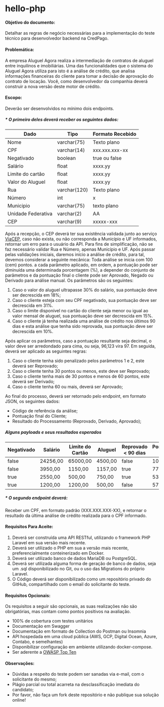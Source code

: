 
# hello-php

#### Objetivo do documento: 
Detalhar as regras de negócio necessárias para a implementação do teste técnico para desenvolvedor backend na CredPago.

#### Problemática: 
A empresa Aluguel Agora realiza a intermediação de contratos de aluguel entre inquilinos e imobiliárias. Uma das funcionalidades que o sistema do Aluguel Agora utiliza para isto é a análise de crédito, que analisa informações financeiras do cliente para tomar a decisão de aprovação do contrato de locação. Você, como desenvolvedor da companhia deverá construir a nova versão deste motor de crédito.

#### Escopo: 
Deverão ser desenvolvidos no mínimo dois endpoints.
##### * O primeiro deles deverá receber os seguintes dados:
| Dado |Tipo |Formato Recebido  |
|--|--|--|
| Nome | varchar(75) | Texto plano |
| CPF | varchar(14) | xxx.xxx.xxx-xx  |
| Negativado | boolean | true ou false |
| Salário | float | xxxx.yy |
| Limite do cartão | float | xxxx.yy |
| Valor do Aluguel | float | xxxx.yy |
| Rua | varchar(120) | Texto plano |
| Número | int | x |
| Municipio | varchar(75) | texto plano |
| Unidade Federativa | varchar(2) | AA |
| CEP | varchar(9) | xxxxx-xxx |

Após a recepção, o CEP deverá ter sua existência validada junto ao serviço [ViaCEP](https://viacep.com.br/), caso não exista, ou não corresponda a Município e UF informados, retornar um erro para o usuário da API. Para fins de simplificação, não se faz necessário validar Rua e Número, apenas Município e UF.
Após passar pelas validações iniciais, daremos início a análise de crédito, para tal, devemos considerar a seguinte mecânica: 
Toda análise se inicia com 100 (cem) pontos. a cada parâmetro aplicado, em ordem, a pontuação pode ser diminuída uma determinada porcentagem (%), a depender do conjunto de parâmetros e da pontuação final o cliente pode ser Aprovado, Negado ou Derivado para análise manual.
Os parâmetros são os seguintes: 
 1. Caso o valor do aluguel ultrapasse 30% do salário, sua pontuação deve ser decrescida em 18%;
 2. Caso o cliente esteja com seu CPF negativado, sua pontuação deve ser decrescida em 31%.
 3. Caso o limite disponível no cartão do cliente seja menor ou igual ao valor mensal de aluguel, sua pontuação deve ser decrescida em 15%.
 4. Caso o cliente já tenha realizada uma análise de crédito nos últimos 90 dias e esta análise que tenha sido reprovada, sua pontuação deve ser decrescida em 10%.

Após aplicar os parâmetros, caso a pontuação resultante seja decimal, o valor deve ser arredondado para cima, ou seja, 96,123 vira 97.
Em seguida, deverá ser aplicado as seguintes regras:
 1. Caso o cliente tenha sido penalizado pelos parâmetros 1 e 2, este deverá ser Reprovado;
 2. Caso o cliente tenha 30 pontos ou menos, este deve ser Reprovado;
 3. Caso o cliente tenha mais de 30 pontos e menos de 60 pontos, este deverá ser Derivado;
 4. Caso o cliente tenha 60 ou mais, deverá ser Aprovado;

Ao final do processo, deverá ser retornado pelo endpoint, em formato JSON, os seguintes dados: 
* Código de referência da análise;
* Pontuação final do Cliente;
* Resultado do Processamento (Reprovado, Derivado, Aprovado);

##### Alguns payloads e seus resultados esperados
| Negativado | Salário | Limite do Cartão  |  Aluguel  | Reprovado < 90 dias |  Pontuação Final  |   Resultado  |
|--|--|--|--|--|--|--|
| false| 24256,00 | 65000,00 | 4500,00 | false | 100 | Aprovado|
| false| 3950,00 | 1150,00 | 1157,00 | true| 77 | Aprovado |
| true| 2550,00 | 500,00 | 750,00 | true| 53 | Derivado |
| true | 1200,00 | 1200,00 | 500,00 | false | 57 | Reprovado |

##### * O segundo endpoint deverá:
Receber um CPF, em formato padrão (XXX.XXX.XXX-XX), e retornar o resultado da última análise de crédito realizada para o CPF informado.

#### Requisitos Para Aceite:
 1. Deverá ser construída uma API RESTful, utilizando o framework PHP Laravel em sua versão mais recente.  
 2. Deverá ser utilizado o PHP em sua a versão mais recente, preferencialmente conteinerizado em Docker.
 3. Deverá ser utilizado banco de dados MariaDB ou PostgreSQL.
 4. Deverá ser utilizada alguma forma de geração de banco de dados, seja um .sql disponibilizado no Git, ou o uso das Migrations do próprio Laravel. 
 5. O Código deverá ser disponibilizado como um repositório privado do GitHub, compartilhado com o email do solicitante do teste.

#### Requisitos Opcionais: 
Os requisitos a seguir são opcionais, as suas realizações não são obrigatórias, mas contam como pontos positivos na avaliação.
 * 100% de cobertura com testes unitários
 * Documentação em Swagger
 * Documentação em formato de Collection do Postman ou Insomnia
 * API hospedada em uma cloud pública (AWS, GCP, Digital Ocean, Azure, Contabo, e semelhantes)
 * Disponibilizar configuração em ambiente utilizando docker-compose.
 * Ser aderente a [OWASP Top Ten](https://owasp.org/www-project-top-ten/)
 
#### Observações: 
 * Dúvidas a respeito do teste podem ser sanadas via e-mail, com o solicitante do mesmo;
 * Plágio parcial ou total acarreta na desclassificação imediata do candidato;
 * Por favor, não faça um fork deste repositório e não publique sua solução online! 

